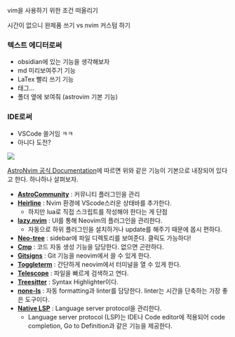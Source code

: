 
vim을 사용하기 위한 조건 떠올리기

시간이 없으니 완제품 쓰기 vs nvim 커스텀 하기
### 텍스트 에디터로써

- obsidian에 있는 기능을 생각해보자
- md 미리보여주기 기능
- LaTex 빨리 쓰기 기능
- 태그... 
- 폴더 옆에 보여줘 (astrovim 기본 기능)

### IDE로써

- VSCode 쓸거임 ㅋㅋ
- 아니다 도전?


![](https://i.imgur.com/VDYo8L2.png)

[AstroNvim 공식 Documentation](https://docs.astronvim.com/)에 따르면 위와 같은 기능이 기본으로 내장되어 있다고 한다. 하나하나 살펴보자.

- [**AstroCommunity**](https://github.com/AstroNvim/astrocommunity) : 커뮤니티 플러그인을 관리
- [**Heirline**](https://github.com/rebelot/heirline.nvim) : Nvim 환경에 VScode스러운 상태바를 추가한다.
	- 하지만 lua로 직접 스크립트를 작성해야 한다는 게 단점
- [**lazy.nvim**](https://github.com/folke/lazy.nvim) : UI를 통해 Neovim의 플러그인을 관리한다.
	- 자동으로 하위 플러그인을 설치하거나 update를 해주기 때문에 몹시 편하다.
- [**Neo-tree**](https://github.com/nvim-neo-tree/neo-tree.nvim) : sidebar에 파일 디렉토리를 보여준다. 클릭도 가능하다!
- [**Cmp**](https://github.com/hrsh7th/nvim-cmp) : 코드 자동 생성 기능을 담당한다. 없으면 곤란하다.
- [**Gitsigns**](https://github.com/lewis6991/gitsigns.nvim) : Git 기능을 neovim에서 쓸 수 있게 한다.
- [**Toggleterm**](https://github.com/akinsho/toggleterm.nvim) : 간단하게 neovim에서 터미널을 열 수 있게 한다.
- [**Telescope**](https://github.com/nvim-telescope/telescope.nvim) : 파일을 빠르게 검색하고 연다.
- [**Treesitter**](https://github.com/nvim-treesitter/nvim-treesitter) : Syntax Highlighter이다.
- [**none-ls**](https://github.com/nvimtools/none-ls.nvim) : 자동 formatting과 linter를 담당한다. linter는 시간을 단축하는 가장 좋은 도구이다.
- [**Native LSP**](https://github.com/neovim/nvim-lspconfig) : Language server protocol을 관리한다.
	- Language server protocol (LSP)는 IDE나 Code editor에 적용되어 code completion, Go to Definition과 같은 기능을 제공한다. 